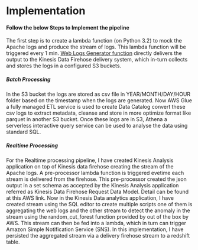 # Implementation

#### Follow the below Steps to Implement the pipeline ####


The first step is to create a lambda function (on Python 3.2) to mock the Apache logs and produce the stream of logs. This lambda function will be triggered every 1 min. [Web Logs Generator function](https://github.com/PuneetBabbar/bigdataserverless/blob/master/web_log_gen_func.py) directly delivers the output to the Kinesis Data Firehose delivery system, which in-turn collects and stores the logs in a configured S3 buckets. 

##### Batch Processing #####
In the S3 bucket the logs are stored as csv file in YEAR/MONTH/DAY/HOUR folder based on the timestamp when the logs are generated. Now AWS Glue a fully managed ETL service is used to create Data Catalog convert these csv logs to extract metadata, cleanse and store in more optimize format like parquet in another S3 bucket. Once these logs are in S3, Athena a serverless interactive query service can be used to analyse the data using standard SQL.  

##### Realtime Processing #####
For the Realtime processing pipeline, I have created Kinesis Analysis application on top of Kinesis data firehose creating the stream of the Apache logs. A pre-processor lambda function is triggered evetime each stream is delivered from the firehose. This pre-processor created the json output in a set schema as accepted by the Kinesis Analysis application referred as Kinesis Data Firehose Request Data Model. Detail can be found at this AWS link. Now in the Kinesis Data analytics application, I have created stream using the SQL editor to create multiple scripts one of them is aggregating the web logs and the other stream to detect the anomaly in the stream using the random_cut_forest function provided by out of the box by AWS. This stream can then be fed into a lambda, which in turn can trigger Amazon Simple Notification Service (SNS). In this implementation, I have persisted the aggregated stream via a delivery firehose stream to a redshift table.
